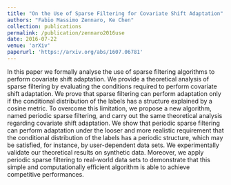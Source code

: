 ```yaml
---
title: "On the Use of Sparse Filtering for Covariate Shift Adaptation"
authors: "Fabio Massimo Zennaro, Ke Chen"
collection: publications
permalink: /publication/zennaro2016use
date: 2016-07-22
venue: 'arXiv'
paperurl: 'https://arxiv.org/abs/1607.06781'
---
```


In this paper we formally analyse the use of sparse filtering algorithms to perform covariate shift adaptation. We provide a theoretical analysis of sparse filtering by evaluating the conditions required to perform covariate shift adaptation. We prove that sparse filtering can perform adaptation only if the conditional distribution of the labels has a structure explained by a cosine metric. To overcome this limitation, we propose a new algorithm, named periodic sparse filtering, and carry out the same theoretical analysis regarding covariate shift adaptation. We show that periodic sparse filtering can perform adaptation under the looser and more realistic requirement that the conditional distribution of the labels has a periodic structure, which may be satisfied, for instance, by user-dependent data sets. We experimentally validate our theoretical results on synthetic data. Moreover, we apply periodic sparse filtering to real-world data sets to demonstrate that this simple and computationally efficient algorithm is able to achieve competitive performances.
